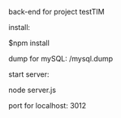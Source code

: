 back-end for project testTIM

install:

$npm install

dump for mySQL: /mysql.dump

start server:

node server.js

port for localhost: 3012
